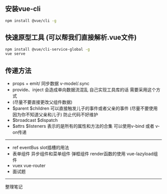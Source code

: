 ## 安装vue-cli
```bash
npm install @vue/cli -g
```

## 快速原型工具 (可以帮我们直接解析.vue文件)
```bash
npm install @vue/cli-service-global -g
vue serve
```


## 传递方法
- props + emit/ 同步数据 v-model/.sync
- provide、inject 会造成单向数据流混乱  自己实现工具库的话 需要采用这个方式
- (尽量不要直接更改父组件数据)
- $parent $children 可以直接触发儿子的事件或者父亲的事件 (尽量不要使用 因为你不知道父亲和儿子) 防止代码不好维护  
- $broadcast $dispatch
- $attrs $listeners 表示的是所有的属性和方法的合集 可以使用v-bind 或者 v-on传递


---------------------------
- ref eventBus slot插槽的用法
- 表单组件 异步组件和菜单组件  弹框组件  render函数的使用 vue-lazyload组件
- vuex vue-router
- 面试题
- ------------------------

整理笔记